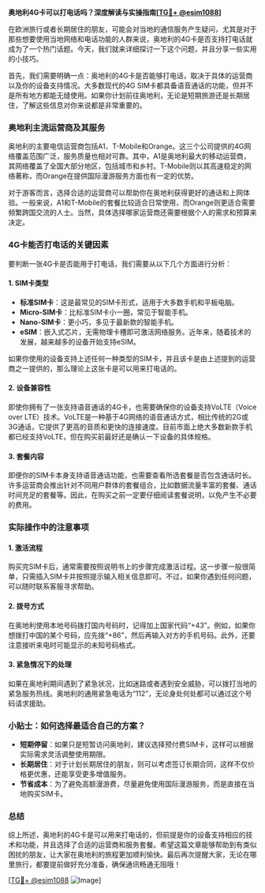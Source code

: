 **奥地利4G卡可以打电话吗？深度解读与实操指南[[TG💪+ @esim1088](https://t.me/s/esim1088)]**

在欧洲旅行或者长期居住的朋友，可能会对当地的通信服务产生疑问，尤其是对于那些想要使用当地网络和电话功能的人群来说，奥地利的4G卡是否支持打电话就成为了一个热门话题。今天，我们就来详细探讨一下这个问题，并且分享一些实用的小技巧。

首先，我们需要明确一点：奥地利的4G卡是否能够打电话，取决于具体的运营商以及你的设备支持情况。大多数现代的4G SIM卡都具备语音通话的功能，但并不是所有地方都能无缝使用。如果你计划前往奥地利，无论是短期旅游还是长期居住，了解这些信息对你来说都是非常重要的。

### 奥地利主流运营商及其服务

奥地利的主要电信运营商包括A1、T-Mobile和Orange。这三个公司提供的4G网络覆盖范围广泛，服务质量也相对可靠。其中，A1是奥地利最大的移动运营商，其网络覆盖了全国大部分地区，包括城市和乡村。T-Mobile则以其高速稳定的网络著称，而Orange在提供国际漫游服务方面也有一定的优势。

对于游客而言，选择合适的运营商可以帮助你在奥地利获得更好的通话和上网体验。一般来说，A1和T-Mobile的套餐比较适合日常使用，而Orange则更适合需要频繁跨国交流的人士。当然，具体选择哪家运营商还需要根据个人的需求和预算来决定。

### 4G卡能否打电话的关键因素

要判断一张4G卡是否能用于打电话，我们需要从以下几个方面进行分析：

#### 1. **SIM卡类型**
   - **标准SIM卡**：这是最常见的SIM卡形式，适用于大多数手机和平板电脑。
   - **Micro-SIM卡**：比标准SIM卡小一圈，常见于智能手机。
   - **Nano-SIM卡**：更小巧，多见于最新款的智能手机。
   - **eSIM**：嵌入式芯片，无需物理卡槽即可激活网络服务。近年来，随着技术的发展，越来越多的设备开始支持eSIM。

如果你使用的设备支持上述任何一种类型的SIM卡，并且该卡是由上述提到的运营商之一提供的，那么理论上这张卡是可以用来打电话的。

#### 2. **设备兼容性**
   即使你拥有了一张支持语音通话的4G卡，也需要确保你的设备支持VoLTE（Voice over LTE）技术。VoLTE是一种基于4G网络的语音通话方式，相比传统的2G或3G通话，它提供了更高的音质和更快的连接速度。目前市面上绝大多数新款手机都已经支持VoLTE，但在购买前最好还是确认一下设备的具体规格。

#### 3. **套餐内容**
   即便你的SIM卡本身支持语音通话功能，也需要查看所选套餐是否包含通话时长。许多运营商会推出针对不同用户群体的套餐组合，比如数据流量丰富的套餐、通话时间充足的套餐等。因此，在购买之前一定要仔细阅读套餐说明，以免产生不必要的费用。

### 实际操作中的注意事项

#### 1. **激活流程**
   购买完SIM卡后，通常需要按照说明书上的步骤完成激活过程。这一步骤一般很简单，只需插入SIM卡并按照提示输入相关信息即可。不过，如果你遇到任何问题，可以随时联系客服寻求帮助。

#### 2. **拨号方式**
   在奥地利使用本地号码拨打国内号码时，记得加上国家代码“+43”。例如，如果你想拨打中国的某个号码，应先拨“+86”，然后再输入对方的手机号码。此外，还要注意接听来电时可能显示的未知号码格式。

#### 3. **紧急情况下的处理**
   如果在奥地利期间遇到了紧急状况，比如迷路或者遇到安全威胁，可以拨打当地的紧急服务热线。奥地利的通用紧急电话为“112”，无论身处何处都可以通过这个号码请求援助。

### 小贴士：如何选择最适合自己的方案？

- **短期停留**：如果只是短暂访问奥地利，建议选择预付费SIM卡，这样可以根据实际需求灵活调整使用期限。
- **长期居住**：对于计划长期居住的朋友，则可以考虑签订长期合同，这样不仅价格更优惠，还能享受更多增值服务。
- **节省成本**：为了避免高额漫游费，尽量避免使用国际漫游服务，而是直接在当地购买SIM卡。

### 总结

综上所述，奥地利的4G卡是可以用来打电话的，但前提是你的设备支持相应的技术和功能，并且选择了合适的运营商和服务套餐。希望这篇文章能够帮助到有类似困扰的朋友，让大家在奥地利的旅程更加顺利愉快。最后再次提醒大家，无论在哪里旅行，都要提前做好充分准备，确保通讯畅通无阻哦！

[[TG💪+ @esim1088](https://t.me/s/esim1088) ![Image](https://i.postimg.cc/4NQfJmqS/Snipaste-2025-05-13-00-14-12.png)]